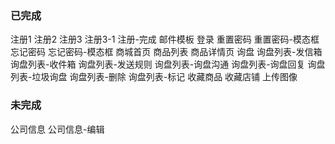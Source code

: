 ### 已完成
注册1
注册2
注册3
注册3-1
注册-完成
邮件模板
登录
重置密码
重置密码-模态框
忘记密码
忘记密码-模态框
商城首页
商品列表
商品详情页
询盘
询盘列表-发信箱
询盘列表-收件箱
询盘列表-发送规则
询盘列表-询盘沟通
询盘列表-询盘回复
询盘列表-垃圾询盘
询盘列表-删除
询盘列表-标记
收藏商品
收藏店铺
上传图像

### 未完成
公司信息
公司信息-编辑